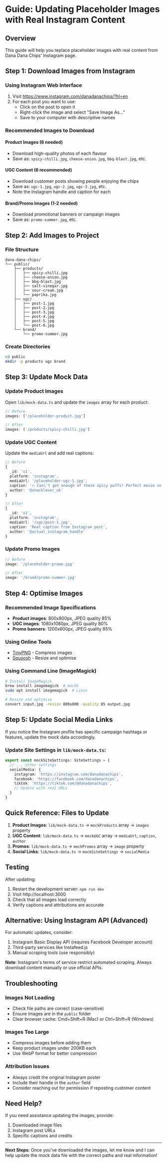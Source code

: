 # Guide: Updating Placeholder Images with Real Instagram Content

## Overview
This guide will help you replace placeholder images with real content from Dana Dana Chips' Instagram page.

## Step 1: Download Images from Instagram

### Using Instagram Web Interface
1. Visit https://www.instagram.com/danadanachips/?hl=en
2. For each post you want to use:
   - Click on the post to open it
   - Right-click the image and select "Save Image As..."
   - Save to your computer with descriptive names

### Recommended Images to Download

#### Product Images (6 needed)
- Download high-quality photos of each flavour
- Save as: `spicy-chilli.jpg`, `cheese-onion.jpg`, `bbq-blast.jpg`, etc.

#### UGC Content (6 recommended)
- Download customer posts showing people enjoying the chips
- Save as: `ugc-1.jpg`, `ugc-2.jpg`, `ugc-3.jpg`, etc.
- Note the Instagram handle and caption for each

#### Brand/Promo Images (1-2 needed)
- Download promotional banners or campaign images
- Save as: `promo-summer.jpg`, etc.

## Step 2: Add Images to Project

### File Structure
```
dana-dana-chips/
└── public/
    ├── products/
    │   ├── spicy-chilli.jpg
    │   ├── cheese-onion.jpg
    │   ├── bbq-blast.jpg
    │   ├── salt-vinegar.jpg
    │   ├── sour-cream.jpg
    │   └── paprika.jpg
    ├── ugc/
    │   ├── post-1.jpg
    │   ├── post-2.jpg
    │   ├── post-3.jpg
    │   ├── post-4.jpg
    │   ├── post-5.jpg
    │   └── post-6.jpg
    └── brand/
        └── promo-summer.jpg
```

### Create Directories
```bash
cd public
mkdir -p products ugc brand
```

## Step 3: Update Mock Data

### Update Product Images
Open `lib/mock-data.ts` and update the `images` array for each product:

```typescript
// Before
images: ['/placeholder-product.jpg']

// After
images: ['/products/spicy-chilli.jpg']
```

### Update UGC Content
Update the `mediaUrl` and add real captions:

```typescript
// Before
{
  _id: 'u1',
  platform: 'instagram',
  mediaUrl: '/placeholder-ugc-1.jpg',
  caption: '🔥 Can\'t get enough of these spicy puffs! Perfect movie snack! #DanaDana',
  author: '@snacklover_uk'
}

// After
{
  _id: 'u1',
  platform: 'instagram',
  mediaUrl: '/ugc/post-1.jpg',
  caption: 'Real caption from Instagram post',
  author: '@actual_instagram_handle'
}
```

### Update Promo Images
```typescript
// Before
image: '/placeholder-promo.jpg'

// After
image: '/brand/promo-summer.jpg'
```

## Step 4: Optimise Images

### Recommended Image Specifications
- **Product images**: 800x800px, JPEG quality 85%
- **UGC images**: 1080x1080px, JPEG quality 80%
- **Promo banners**: 1200x600px, JPEG quality 85%

### Using Online Tools
- [TinyPNG](https://tinypng.com/) - Compress images
- [Squoosh](https://squoosh.app/) - Resize and optimise

### Using Command Line (ImageMagick)
```bash
# Install ImageMagick
brew install imagemagick  # macOS
sudo apt install imagemagick  # Linux

# Resize and optimise
convert input.jpg -resize 800x800 -quality 85 output.jpg
```

## Step 5: Update Social Media Links

If you notice the Instagram profile has specific campaign hashtags or features, update the mock data accordingly.

### Update Site Settings in `lib/mock-data.ts`:
```typescript
export const mockSiteSettings: SiteSettings = {
  // ... other settings
  socialMedia: {
    instagram: 'https://instagram.com/danadanachips',
    facebook: 'https://facebook.com/danadanachips',
    tiktok: 'https://tiktok.com/@danadanachips',
    // Update with real URLs
  }
}
```

## Quick Reference: Files to Update

1. **Product Images**: `lib/mock-data.ts` → `mockProducts` array → `images` property
2. **UGC Content**: `lib/mock-data.ts` → `mockUGC` array → `mediaUrl`, `caption`, `author`
3. **Promos**: `lib/mock-data.ts` → `mockPromos` array → `image` property
4. **Social Links**: `lib/mock-data.ts` → `mockSiteSettings` → `socialMedia`

## Testing

After updating:
1. Restart the development server: `npm run dev`
2. Visit http://localhost:3000
3. Check that all images load correctly
4. Verify captions and attributions are accurate

## Alternative: Using Instagram API (Advanced)

For automatic updates, consider:
1. Instagram Basic Display API (requires Facebook Developer account)
2. Third-party services like Instafeed.js
3. Manual scraping tools (use responsibly)

**Note**: Instagram's terms of service restrict automated scraping. Always download content manually or use official APIs.

## Troubleshooting

### Images Not Loading
- Check file paths are correct (case-sensitive)
- Ensure images are in the `public` folder
- Clear browser cache: Cmd+Shift+R (Mac) or Ctrl+Shift+R (Windows)

### Images Too Large
- Compress images before adding them
- Keep product images under 200KB each
- Use WebP format for better compression

### Attribution Issues
- Always credit the original Instagram poster
- Include their handle in the `author` field
- Consider reaching out for permission if reposting customer content

## Need Help?

If you need assistance updating the images, provide:
1. Downloaded image files
2. Instagram post URLs
3. Specific captions and credits

---

**Next Steps**: Once you've downloaded the images, let me know and I can help update the mock data file with the correct paths and real information!


